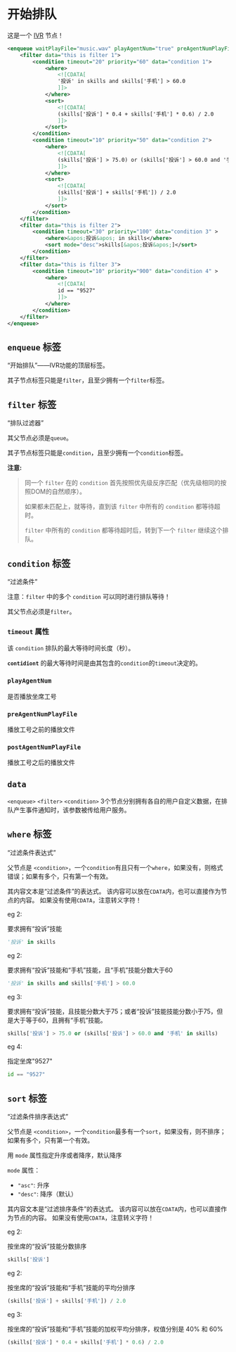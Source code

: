 # 开始排队
<!-- toc -->

这是一个 [IVR](../../ivr/index.md) 节点！

```xml
<enqueue waitPlayFile="music.wav" playAgentNum="true" preAgentNumPlayFile="坐席.wav" postAgentNumPlayFile="为您服务.wav" data="my queue data">
    <filter data="this is filter 1">
        <condition timeout="20" priority="60" data="condition 1">
            <where>
                <![CDATA[
                '投诉' in skills and skills['手机'] > 60.0
                ]]>
            </where>
            <sort>
                <![CDATA[
                (skills['投诉'] * 0.4 + skills['手机'] * 0.6) / 2.0
                ]]>
            </sort>
        </condition>
        <condition timeout="10" priority="50" data="condition 2">
            <where>
                <![CDATA[
                (skills['投诉'] > 75.0) or (skills['投诉'] > 60.0 and '手机' in skills)
                ]]>
            </where>
            <sort>
                <![CDATA[
                (skills['投诉'] + skills['手机']) / 2.0
                ]]>
            </sort>
        </condition>
    </filter>
    <filter data="this is filter 2">
        <condition timeout="30" priority="100" data="condition 3" >
            <where>&apos;投诉&apos; in skills</where>
            <sort mode="desc">skills[&apos;投诉&apos;]</sort>
        </condition>
    </filter>
    <filter data="this is filter 3">
        <condition timeout="10" priority="900" data="condition 4" >
            <where>
                <![CDATA[
                id == "9527"
                ]]>
            </where>
        </condition>
    </filter>
</enqueue>
```

## `enqueue` 标签
“开始排队”——IVR功能的顶层标签。

其子节点标签只能是`filter`，且至少拥有一个`filter`标签。

## `filter` 标签
“排队过滤器”

其父节点必须是`queue`。

其子节点标签只能是`condition`，且至少拥有一个`condition`标签。

**注意:**

> 同一个 `filter` 在的 `condition` 首先按照优先级反序匹配（优先级相同的按照DOM的自然顺序）。
> 
> 如果都未匹配上，就等待，直到该 `filter` 中所有的 `condition` 都等待超时。
> 
> `filter` 中所有的 `condition` 都等待超时后，转到下一个 `filter` 继续这个排队。

## `condition` 标签
“过滤条件”

注意：`filter` 中的多个 `condition` 可以同时进行排队等待！

其父节点必须是`filter`。

### `timeout` 属性
该 `condition` 排队的最大等待时间长度（秒）。

**`contidiont`** 的最大等待时间是由其包含的`condition`的`timeout`决定的。

### `playAgentNum`
是否播放坐席工号

### `preAgentNumPlayFile`
播放工号之前的播放文件

### `postAgentNumPlayFile`
播放工号之后的播放文件

## `data`
`<enqueue>` `<filter>` `<condition>` 3个节点分别拥有各自的用户自定义数据，在排队产生事件通知时，该参数被传给用户服务。

## `where` 标签
“过滤条件表达式”

父节点是 `<condition>`，一个`condition`有且只有一个`where`，如果没有，则格式错误；如果有多个，只有第一个有效。

其内容文本是“过滤条件”的表达式。
该内容可以放在`CDATA`内，也可以直接作为节点的内容。
如果没有使用`CDATA`，注意转义字符！

eg 2:

要求拥有“投诉”技能

```python
'投诉' in skills
```

eg 2:

要求拥有“投诉”技能和“手机”技能，且“手机”技能分数大于60

```python
'投诉' in skills and skills['手机'] > 60.0
```

eg 3:

要求拥有“投诉”技能，且技能分数大于75；或者“投诉”技能技能分数小于75，但是大于等于60，且拥有“手机”技能。

```python
skills['投诉'] > 75.0 or (skills['投诉'] > 60.0 and '手机' in skills)
```

eg 4:

指定坐席"9527"

```python
id == "9527"
```

## `sort` 标签
“过滤条件排序表达式”

父节点是 `<condition>`，一个`condition`最多有一个`sort`，如果没有，则不排序；如果有多个，只有第一个有效。

用 `mode` 属性指定升序或者降序，默认降序

`mode` 属性：

- `"asc"`: 升序
- `"desc"`: 降序（默认）

其内容文本是“过滤排序条件”的表达式。
该内容可以放在`CDATA`内，也可以直接作为节点的内容。
如果没有使用`CDATA`，注意转义字符！

eg 2:

按坐席的“投诉”技能分数排序

```python
skills['投诉']
```

eg 2:

按坐席的“投诉”技能和“手机”技能的平均分排序

```python
(skills['投诉'] + skills['手机']) / 2.0
```

eg 3:

按坐席的“投诉”技能和“手机”技能的加权平均分排序，权值分别是 40% 和 60%

```python
(skills['投诉'] * 0.4 + skills['手机'] * 0.6) / 2.0
```

